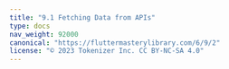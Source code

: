```yaml
---
title: "9.1 Fetching Data from APIs"
type: docs
nav_weight: 92000
canonical: "https://fluttermasterylibrary.com/6/9/2"
license: "© 2023 Tokenizer Inc. CC BY-NC-SA 4.0"
---
```

